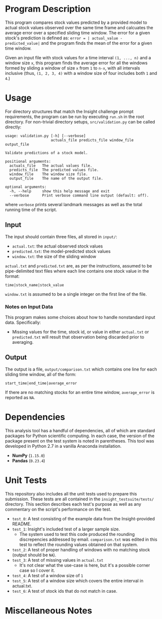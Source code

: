 # Program Description

This program compares stock values predicted by a provided model to actual stock values observed over the same time frame and calcuates the average error over a specified sliding time window. The error for a given stock's prediction is defined as: `error = | actual_value - predicted_value|` and the program finds the mean of the error for a given time window.

Given an input file with stock values for a time interval `(1, ..., n)` and a window size `x`, this program finds the average error for all the windows formed by sliding a window of size `x` from `1` to `n-x`, with all intervals inclusive (thus, `(1, 2, 3, 4)` with a window size of four includes both `1` and `4`.)

# Usage

For directory structures that match the Insight challenge prompt requirements, the program can be run by executing `run.sh` in the root directory. For non-trivial directory setups, `src/validation.py` can be called directly:

```
usage: validation.py [-h] [--verbose]
                     actuals_file predicts_file window_file output_file

Validate predictions of a stock model.

positional arguments:
  actuals_file   The actual values file.
  predicts_file  The predicted values file.
  window_file    The window size file.
  output_file    The name of the output file.

optional arguments:
  -h, --help     show this help message and exit
  --verbose      Print verbose command line output (default: off).
```

where `verbose` prints several landmark messages as well as the total running time of the script.

## Input

The input should contain three files, all stored in `input/`:

* `actual.txt`: the actual observed stock values
* `predicted.txt`: the model-predicted stock values
* `window.txt`: the size of the sliding window

`actual.txt` and `predicted.txt` are, as per the instructions, assumed to be pipe-delimited text files where each line contains one stock value in the format:

```
time|stock_name|stock_value
```

`window.txt` is assumed to be a single integer on the first line of the file.

### Notes on Input Data

This program makes some choices about how to handle nonstandard input data. Specifically:

* Missing values for the time, stock id, or value in either `actual.txt` or `predicted.txt` will result that observation being discarded prior to averaging.

## Output

The output is a file, `output/comparison.txt` which contains one line for each sliding time window, all of the form:

```
start_time|end_time|average_error
```

If there are no matching stocks for an entire time window, `average_error` is reported as `NA`.

# Dependencies

This analysis tool has a handful of dependencies, all of which are standard packages for Python scientific computing. In each case, the version of the package present on the test system is noted in parentheses. This tool was developed in Python 2.7 in a vanilla Anaconda installation.

* **NumPy** (`1.15.0`)
* **Pandas** (`0.23.4`)

# Unit Tests

This repository also includes all the unit tests used to prepare this submission. These tests are all contained in the `insight_testsuite/tests/` directory. This section describes each test's purpose as well as any commentary on the script's performance on the test.

* `test_0`: A test consisting of the example data from the Insight-provided README.
* `test_1`: Insight's included test of a larger sample size.
    * The system used to test this code produced the rounding discrepencies addressed by email. `comparison.txt` was edited in this test to reflect the rounding values obtained on that system.
* `test_2`: A test of proper handling of windows with no matching stock (output should be `NA`).
* `test_3`: A test of missing values in `actual.txt`
    * It's not clear what the use-case is here, but it's a possible corner case so I cover it.
* `test_4`: A test of a window size of `1`
* `test_5`: A test of a window size which covers the entire interval in actual.txt.
* `test_6`: A test of stock ids that do not match in case.


# Miscellaneous Notes